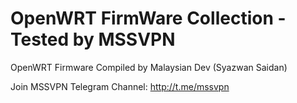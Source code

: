 # OpenWRT FirmWare Collection - Tested by MSSVPN
OpenWRT Firmware Compiled by Malaysian Dev (Syazwan Saidan)

Join MSSVPN Telegram Channel: http://t.me/mssvpn

